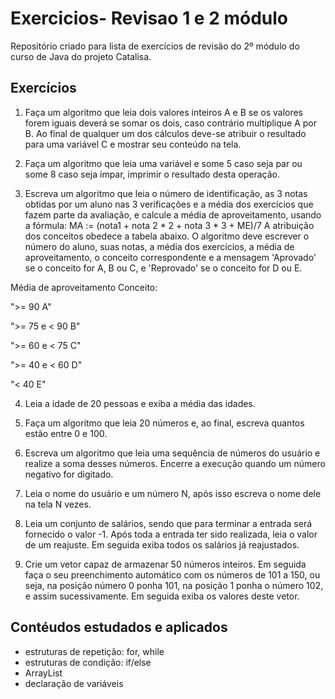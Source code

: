 # Exercicios- Revisao 1 e 2 módulo
Repositório criado para lista de exercícios de revisão do 2º módulo do curso de Java do projeto Catalisa.

## Exercícios
1. Faça um algoritmo que leia dois valores inteiros A e B se os valores forem iguais deverá se somar os dois, caso contrário multiplique A por B. Ao final de qualquer um dos cálculos deve-se atribuir o resultado para uma variável C e mostrar seu conteúdo na tela.

2. Faça um algoritmo que leia uma variável e some 5 caso seja par ou some 8 caso seja ímpar, imprimir o resultado desta operação.

3. Escreva um algoritmo que leia o número de identificação, as 3 notas obtidas por um aluno nas 3 verificações e a média dos exercícios que fazem parte da avaliação, e calcule a média de aproveitamento, usando a fórmula: MA := (nota1 + nota 2 * 2 + nota 3 * 3 + ME)/7
A atribuição dos conceitos obedece a tabela abaixo. O algoritmo deve escrever o número do aluno, suas notas, a média dos exercícios, a média de aproveitamento, o conceito correspondente e a mensagem 'Aprovado' se o conceito for A, B ou C, e 'Reprovado' se o conceito for D ou E.

Média de aproveitamento Conceito:

">= 90 A"

">= 75 e < 90 B"

">= 60 e < 75 C"

">= 40 e < 60 D"

"< 40 E"

4. Leia a idade de 20 pessoas e exiba a média das idades.

5. Faça um algoritmo que leia 20 números e, ao final, escreva quantos estão entre 0 e 100.

6. Escreva um algoritmo que leia uma sequência de números do usuário e realize a soma desses números. Encerre a execução quando um número negativo for digitado.

7. Leia o nome do usuário e um número N, após isso escreva o nome dele na tela N vezes.

8. Leia um conjunto de salários, sendo que para terminar a entrada será fornecido o valor -1. Após toda a entrada ter sido realizada, leia o valor de um reajuste. Em seguida exiba todos os salários já reajustados.

9. Crie um vetor capaz de armazenar 50 números inteiros. Em seguida faça o seu preenchimento automático com os números de 101 a 150, ou seja, na posição número 0 ponha 101, na posição 1 ponha o número 102, e assim sucessivamente. Em seguida exiba os valores deste vetor.

## Contéudos estudados e aplicados
- estruturas de repetição: for, while
- estruturas de condição: if/else
- ArrayList
- declaração de variáveis

